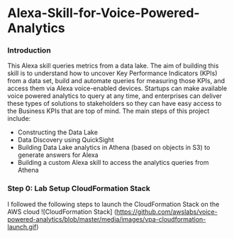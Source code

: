# Alexa-Skill-for-Voice-Powered-Analytics

### Introduction
This Alexa skill queries metrics from a data lake. The aim of building this skill is to understand how to uncover Key Performance Indicators (KPIs) from a data set, build and automate queries for measuring those KPIs, and access them via Alexa voice-enabled devices. Startups can make available voice powered analytics to query at any time, and enterprises can deliver these types of solutions to stakeholders so they can have easy access to the Business KPIs that are top of mind.
The main steps of this project include:

* Constructing the Data Lake
* Data Discovery using QuickSight
* Building Data Lake analytics in Athena (based on objects in S3) to generate answers for Alexa
* Building a custom Alexa skill to access the analytics queries from Athena

### Step 0: Lab Setup CloudFormation Stack
I followed the following steps to launch the CloudFormation Stack on the AWS cloud
![CloudFormation Stack] (https://github.com/awslabs/voice-powered-analytics/blob/master/media/images/vpa-cloudformation-launch.gif)

